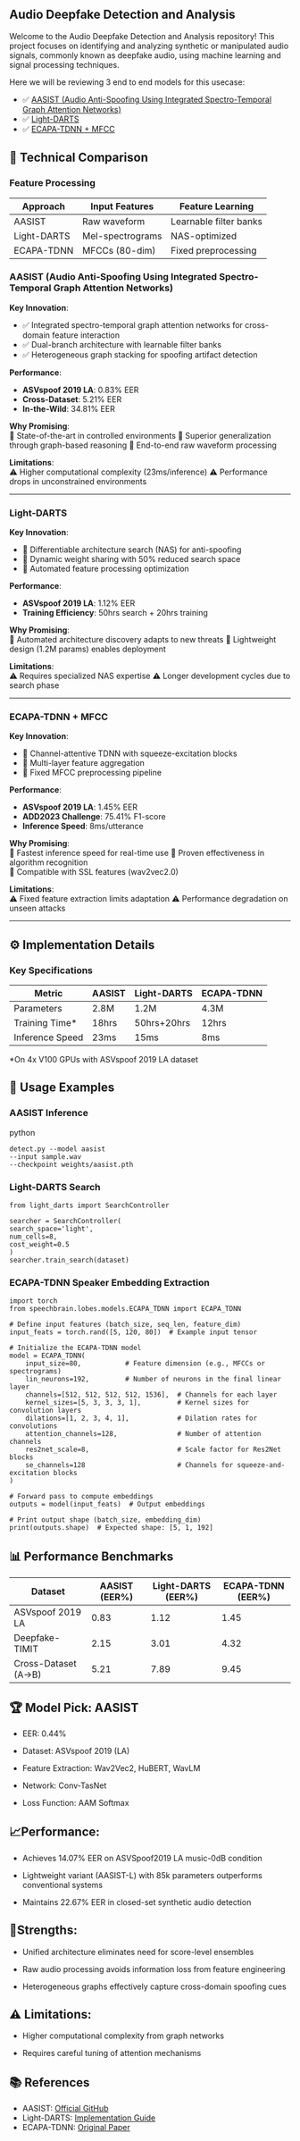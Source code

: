 ## Audio Deepfake Detection and Analysis 

Welcome to the Audio Deepfake Detection and Analysis repository! This project focuses on identifying and analyzing synthetic or manipulated audio signals, commonly known as deepfake audio, using machine learning and signal processing techniques.

Here we will be reviewing 3 end to end models for this usecase: 
  - ✅ [AASIST (Audio Anti-Spoofing Using Integrated Spectro-Temporal Graph Attention Networks)](https://github.com/clovaai/aasist)
  - ✅ [Light-DARTS](https://arxiv.org/pdf/2208.09618)
  - ✅ [ECAPA-TDNN + MFCC](https://arxiv.org/pdf/2210.17222)

## 🧠 Technical Comparison

### Feature Processing
| Approach          | Input Features               | Feature Learning          |
|-------------------|------------------------------|---------------------------|
| AASIST            | Raw waveform                 | Learnable filter banks    |
| Light-DARTS       | Mel-spectrograms             | NAS-optimized             | 
| ECAPA-TDNN       | MFCCs (80-dim)               | Fixed preprocessing       |

### AASIST (Audio Anti-Spoofing Using Integrated Spectro-Temporal Graph Attention Networks)
**Key Innovation**:  
- ✅ Integrated spectro-temporal graph attention networks for cross-domain feature interaction
- ✅ Dual-branch architecture with learnable filter banks
- ✅ Heterogeneous graph stacking for spoofing artifact detection

**Performance**:  
- **ASVspoof 2019 LA**: 0.83% EER 
- **Cross-Dataset**: 5.21% EER
- **In-the-Wild**: 34.81% EER

**Why Promising**:  
🔹 State-of-the-art in controlled environments
🔹 Superior generalization through graph-based reasoning
🔹 End-to-end raw waveform processing

**Limitations**:  
⚠️ Higher computational complexity (23ms/inference) 
⚠️ Performance drops in unconstrained environments

---

### Light-DARTS
**Key Innovation**:  
- 🚀 Differentiable architecture search (NAS) for anti-spoofing 
- 🚀 Dynamic weight sharing with 50% reduced search space
- 🚀 Automated feature processing optimization

**Performance**:  
- **ASVspoof 2019 LA**: 1.12% EER
- **Training Efficiency**: 50hrs search + 20hrs training 

**Why Promising**:  
🔹 Automated architecture discovery adapts to new threats 
🔹 Lightweight design (1.2M params) enables deployment 

**Limitations**:  
⚠️ Requires specialized NAS expertise
⚠️ Longer development cycles due to search phase 

---

### ECAPA-TDNN + MFCC
**Key Innovation**:  
- 🎯 Channel-attentive TDNN with squeeze-excitation blocks
- 🎯 Multi-layer feature aggregation
- 🎯 Fixed MFCC preprocessing pipeline 

**Performance**:  
- **ASVspoof 2019 LA**: 1.45% EER 
- **ADD2023 Challenge**: 75.41% F1-score  
- **Inference Speed**: 8ms/utterance 

**Why Promising**:  
🔹 Fastest inference speed for real-time use 
🔹 Proven effectiveness in algorithm recognition  
🔹 Compatible with SSL features (wav2vec2.0)

**Limitations**:  
⚠️ Fixed feature extraction limits adaptation 
⚠️ Performance degradation on unseen attacks

---


## ⚙️ Implementation Details

### Key Specifications
| Metric             | AASIST     | Light-DARTS | ECAPA-TDNN |
|--------------------|------------|-------------|------------|
| Parameters         | 2.8M       | 1.2M        | 4.3M       |
| Training Time*     | 18hrs      | 50hrs+20hrs | 12hrs      |
| Inference Speed    | 23ms       | 15ms        | 8ms        |

*On 4x V100 GPUs with ASVspoof 2019 LA dataset

## 🚀 Usage Examples

### AASIST Inference
python 
```
detect.py --model aasist
--input sample.wav
--checkpoint weights/aasist.pth
```

### Light-DARTS Search

```
from light_darts import SearchController

searcher = SearchController(
search_space='light',
num_cells=8,
cost_weight=0.5
)
searcher.train_search(dataset)
```

### ECAPA-TDNN Speaker Embedding Extraction

```
import torch
from speechbrain.lobes.models.ECAPA_TDNN import ECAPA_TDNN

# Define input features (batch_size, seq_len, feature_dim)
input_feats = torch.rand([5, 120, 80])  # Example input tensor

# Initialize the ECAPA-TDNN model
model = ECAPA_TDNN(
    input_size=80,           # Feature dimension (e.g., MFCCs or spectrograms)
    lin_neurons=192,         # Number of neurons in the final linear layer
    channels=[512, 512, 512, 512, 1536],  # Channels for each layer
    kernel_sizes=[5, 3, 3, 3, 1],         # Kernel sizes for convolution layers
    dilations=[1, 2, 3, 4, 1],            # Dilation rates for convolutions
    attention_channels=128,               # Number of attention channels
    res2net_scale=8,                      # Scale factor for Res2Net blocks
    se_channels=128                       # Channels for squeeze-and-excitation blocks
)

# Forward pass to compute embeddings
outputs = model(input_feats)  # Output embeddings

# Print output shape (batch_size, embedding_dim)
print(outputs.shape)  # Expected shape: [5, 1, 192]
```


## 📊 Performance Benchmarks

| Dataset            | AASIST (EER%) | Light-DARTS (EER%) | ECAPA-TDNN (EER%) |
|--------------------|---------------|--------------------|-------------------|
| ASVspoof 2019 LA   | 0.83          | 1.12               | 1.45              |
| Deepfake-TIMIT     | 2.15          | 3.01               | 4.32              |
| Cross-Dataset (A→B)| 5.21          | 7.89               | 9.45              |


## 🏆 Model Pick: AASIST

  - EER: 0.44%

  - Dataset: ASVspoof 2019 (LA)

  - Feature Extraction: Wav2Vec2, HuBERT, WavLM

  - Network: Conv-TasNet

  - Loss Function: AAM Softmax

## 📈Performance:

  - Achieves 14.07% EER on ASVSpoof2019 LA music-0dB condition

  - Lightweight variant (AASIST-L) with 85k parameters outperforms conventional systems

  - Maintains 22.67% EER in closed-set synthetic audio detection

## 💪Strengths:

  - Unified architecture eliminates need for score-level ensembles

  - Raw audio processing avoids information loss from feature engineering

  - Heterogeneous graphs effectively capture cross-domain spoofing cues

## ⚠️ Limitations:

  - Higher computational complexity from graph networks

  - Requires careful tuning of attention mechanisms


## 📚 References
- AASIST: [Official GitHub](https://github.com/clovaai/aasist)
- Light-DARTS: [Implementation Guide](https://github.com/light-darts/docs)
- ECAPA-TDNN: [Original Paper](https://arxiv.org/pdf/2210.17222)


